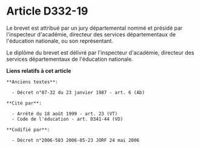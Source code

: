 # Article D332-19

Le brevet est attribué par un jury départemental nommé et présidé par l'inspecteur d'académie, directeur des services
départementaux de l'éducation nationale, ou son représentant.

Le diplôme du brevet est délivré par l'inspecteur d'académie, directeur des services départementaux de l'éducation nationale.

**Liens relatifs à cet article**

	**Anciens textes**:

	  - Décret n°87-32 du 23 janvier 1987 - art. 6 (Ab)

	**Cité par**:

	  - Arrêté du 18 août 1999 - art. 23 (VT)
	  - Code de l'éducation - art. D341-44 (VD)

	**Codifié par**:

	  - Décret n°2006-583 2006-05-23 JORF 24 mai 2006
